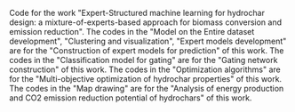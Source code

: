 Code for the work "Expert-Structured machine learning for hydrochar design: a mixture-of-experts-based approach for biomass conversion and emission reduction".
The codes in the "Model on the Entire dataset development", "Clustering and visualization", "Expert models development" are for the "Construction of expert models for prediction" of this work.
The codes in the "Classification model for gating" are for the "Gating network construction" of this work.
The codes in the "Optimization algorithms" are for the "Multi-objective optimization of hydrochar properties" of this work.
The codes in the "Map drawing" are for the "Analysis of energy production and CO2 emission reduction potential of hydrochars" of this work.
